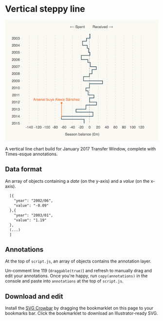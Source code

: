# Vertical steppy line

![](1.png)

A vertical line chart build for January 2017 Transfer Window, complete with Times-esque annotations.

## Data format

An array of objects containing a _date_ (on the y-axis) and a _value_ (on the x-axis).

```
  [{
    "year": "2002/06",
    "value": "-0.09"
  },{
    "year": "2003/01",
    "value": "1.19"
  },
  (...)
  ]
```

## Annotations

At the top of `script.js`, an array of objects contains the annotation layer.

Un-comment line 119 (`draggable(true)`) and refresh to manually drag and edit your annotations. Once you're happy, run `copy(annotations)` in the console and paste into `annotations` at the top of `script.js`.

## Download and edit

Install the [SVG Crowbar](http://nytimes.github.io/svg-crowbar/) by dragging the bookmarklet on this page to your bookmarks bar. Click the bookmarklet to download an Illustrator-ready SVG.
